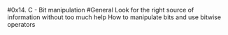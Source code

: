 #0x14. C - Bit manipulation
#General
Look for the right source of information without too much help
How to manipulate bits and use bitwise operators
